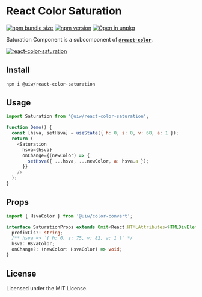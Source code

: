 React Color Saturation
===

[![npm bundle size](https://img.shields.io/bundlephobia/minzip/@uiw/react-color-saturation)](https://bundlephobia.com/package/@uiw/react-color-saturation) [![npm version](https://img.shields.io/npm/v/@uiw/react-color-saturation.svg)](https://www.npmjs.com/package/@uiw/react-color-saturation) [![Open in unpkg](https://img.shields.io/badge/Open%20in-unpkg-blue)](https://uiwjs.github.io/npm-unpkg/#/pkg/@uiw/react-color-saturation/file/README.md)

Saturation Component is a subcomponent of [**`@react-color`**](https://uiwjs.github.io/react-color).

[![react-color-saturation](https://user-images.githubusercontent.com/1680273/125951532-ee5bb5df-1d1f-43ed-a4be-e7e8818bf897.png)](https://uiwjs.github.io/react-color/#saturation)

## Install

```bash
npm i @uiw/react-color-saturation
```

## Usage

```js
import Saturation from '@uiw/react-color-saturation';

function Demo() {
  const [hsva, setHsva] = useState({ h: 0, s: 0, v: 68, a: 1 });
  return (
    <Saturation
      hsva={hsva}
      onChange={(newColor) => {
        setHsva({ ...hsva, ...newColor, a: hsva.a });
      }}
    />
  );
}
```

## Props

```ts
import { HsvaColor } from '@uiw/color-convert';

interface SaturationProps extends Omit<React.HTMLAttributes<HTMLDivElement>, 'onChange'> {
  prefixCls?: string;
  /** hsva => `{ h: 0, s: 75, v: 82, a: 1 }` */
  hsva: HsvaColor;
  onChange?: (newColor: HsvaColor) => void;
}
```

<!--footer-dividing-->

## License

Licensed under the MIT License.
